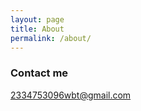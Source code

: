 ```yaml
---
layout: page
title: About
permalink: /about/
---
```




### Contact me

[2334753096wbt@gmail.com](mailto:email@domain.com)
